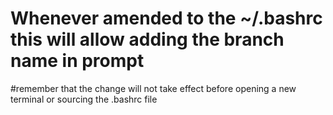 # Whenever amended to the ~/.bashrc this will allow adding the branch name in prompt
#remember that the change will not take effect before opening a new terminal or sourcing the .bashrc file
